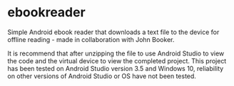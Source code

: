 # ebookreader
Simple Android ebook reader that downloads a text file to the device for offline reading - made in collaboration with John Booker.

It is recommend that after unzipping the file to use Android Studio to view the code and the virtual device to view the completed project. This project has been tested on Android Studio version 3.5 and Windows 10, reliability on other versions of Android Studio or OS have not been tested. 
